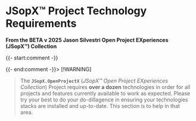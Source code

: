 ﻿
# JSopX™ Project Technology Requirements

**From the ﻿BETA v 2025 Jason Silvestri Open Project EXperiences (JSopX™) Collection**

{{- start:comment -}}
<!-- START JSOPX NOVA DOCX HEADER
group: 'JSopX™ Project Technology Requirements'
isDraft: false
isProductionReady: true
toc: true
END JSOPX NOVA DOCX HEADER -->
{{- end:comment -}}> [!WARNING]
> The **`JSopX.OpenProjectX`** (_JSopX™ Open Project EXperiences Collection_) Project requires **over a dozen** technologies in order for all projects and features currently available to work as expected. Please try your best to do your do-dillagence in ensuring your technologies stacks are installed and up-to-date.
This section is to help in that area.

